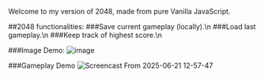 Welcome to my version of 2048, made from pure Vanilla JavaScript.

##2048 functionalities:
###Save current gameplay (locally).\n
###Load last gameplay.\n
###Keep track of highest score.\n

###Image Demo:
![image](https://github.com/user-attachments/assets/8fd8390d-0daa-4eeb-ba4b-a5c6ef567fe6)

###Gameplay Demo
![Screencast From 2025-06-21 12-57-47](https://github.com/user-attachments/assets/8bd46beb-a068-4b95-902c-4d25834707a0)

